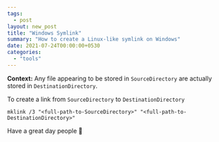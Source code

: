 ```yaml
---
tags:
  - post
layout: new_post
title: "Windows Symlink"
summary: "How to create a Linux-like symlink on Windows"
date: 2021-07-24T00:00:00+0530
categories:
  - "tools"
---
```


**Context:** Any file appearing to be stored in `SourceDirectory` are actually stored in `DestinationDirectory`.

To create a link from `SourceDirectory` to `DestinationDirectory`

```batch
mklink /3 "<full-path-to-SourceDirectory>" "<full-path-to-DestinationDirectory>"
```

Have a great day people 👋
